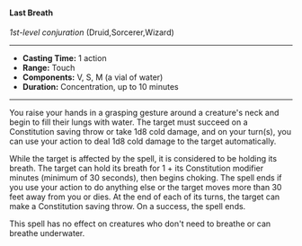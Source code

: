 #### Last Breath
*1st-level conjuration* (Druid,Sorcerer,Wizard)
___
- **Casting Time:** 1 action
- **Range:** Touch
- **Components:** V, S, M (a vial of water)
- **Duration:** Concentration, up to 10 minutes
---
You raise your hands in a grasping gesture around a creature's neck and begin to fill their lungs with water. The target must succeed on a Constitution saving throw or take 1d8 cold damage, and on your turn(s), you can use your action to deal 1d8 cold damage to the target automatically.

While the target is affected by the spell, it is considered to be holding its breath. The target can hold its breath for 1 + its Constitution modifier minutes (minimum of 30 seconds), then begins choking. The spell ends if you use your action to do anything else or the target moves more than 30 feet away from you or dies. At the end of each of its turns, the target can make a Constitution saving throw. On a success, the spell ends.

This spell has no effect on creatures who don't need to breathe or can breathe underwater.
